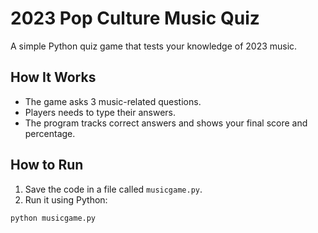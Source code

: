 # 2023 Pop Culture Music Quiz

A simple Python quiz game that tests your knowledge of 2023 music.

## How It Works

- The game asks 3 music-related questions.
- Players needs to type their answers.
- The program tracks correct answers and shows your final score and percentage.

## How to Run

1. Save the code in a file called `musicgame.py`.
2. Run it using Python:

```bash
python musicgame.py
